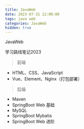 ```yaml
---
title: JavaWeb
date: 2023-07-31 12:00:00
tags: java web
categories: JavaWeb
hidden: true
---
```






JavaWeb

学习路线笔记2023



> 前端

* HTML、CSS、JavaScript
* Vue、Element、Nginx（打包部署）



> 后端

* Maven
* SpringBoot Web 基础
* MySQL
* SpringBoot Mybatis
* SpringBoot Web 进阶